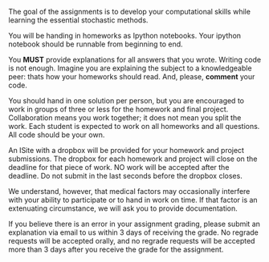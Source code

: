 The goal of the assignments is to develop your computational skills while learning the essential stochastic methods.

You will be handing in homeworks as Ipython notebooks. Your ipython notebook should be runnable from beginning to end.

You **MUST** provide explanations for all answers that you wrote. Writing code is not enough. Imagine you are explaining the subject to a knowledgeable peer: thats how your homeworks should read. And, please, **comment** your code.

You should hand in one solution per person, but you are encouraged to work in groups of three or less for the homework and final project. Collaboration means you work together; it does not mean you split the work. Each student is expected to work on all homeworks and all questions. All code should be your own.
 
An ISite with a dropbox will be provided for your homework and project submissions. The dropbox for each homework and project will close on the deadline for that piece of work. NO work will be accepted after the deadline. Do not submit in the last seconds before the dropbox closes.

We understand, however, that medical factors may occasionally interfere with your ability to participate or to hand in work on time. If that factor is an extenuating circumstance, we will ask you to provide documentation.

If you believe there is an error in your assignment grading, please submit an explanation via email to us  within 3 days of receiving the grade. No regrade requests will be accepted orally, and no regrade requests will be accepted more than 3 days after you receive the grade for the assignment.